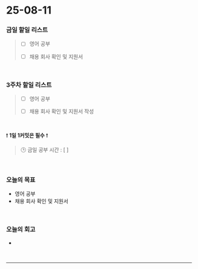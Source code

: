 # 25-08-11

### 금일 할일 리스트
> - [ ] 영어 공부
>
> - [ ] 채용 회사 확인 및 지원서

<br/>

### 3주차 할일 리스트
> - [ ] 영어 공부
>
> - [ ] 채용 회사 확인 및 지원서 작성

<br/>

❗ **1일 1커밋은 필수** ❗

> 🕒 금일 공부 시간 : [  ]

<br/>

### 오늘의 목표
- 영어 공부
- 채용 회사 확인 및 지원서

<br>

### 오늘의 회고
- 


<br/>

---
